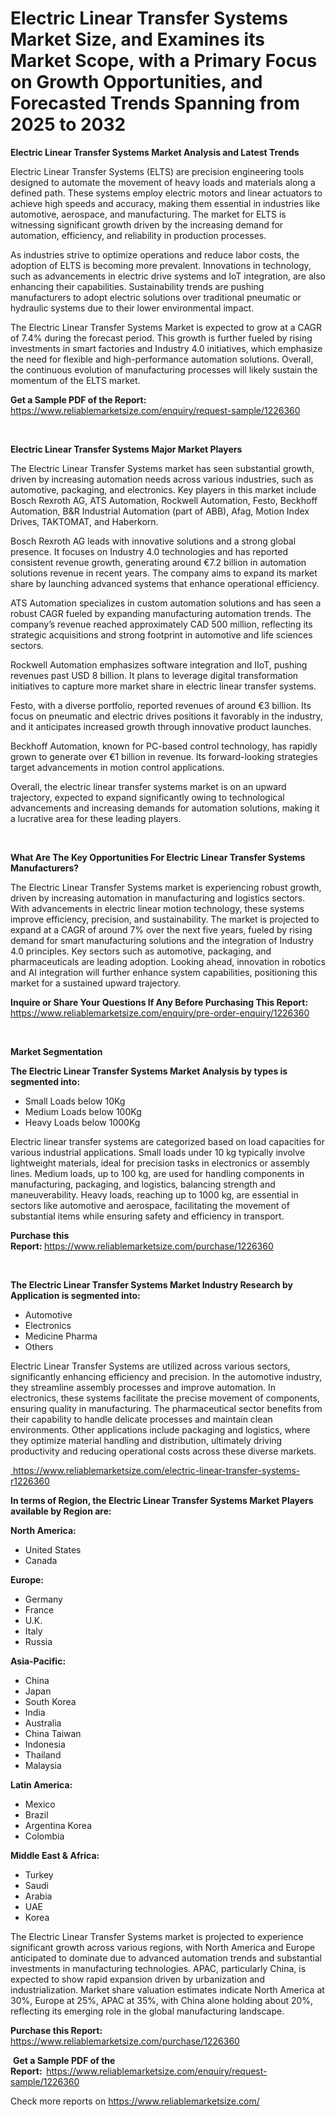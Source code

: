 <p><h1>Electric Linear Transfer Systems Market Size, and Examines its Market Scope, with a Primary Focus on Growth Opportunities, and Forecasted Trends Spanning from 2025 to 2032</h1></p><p><strong>Electric Linear Transfer Systems Market Analysis and Latest Trends</strong></p>
<p><p>Electric Linear Transfer Systems (ELTS) are precision engineering tools designed to automate the movement of heavy loads and materials along a defined path. These systems employ electric motors and linear actuators to achieve high speeds and accuracy, making them essential in industries like automotive, aerospace, and manufacturing. The market for ELTS is witnessing significant growth driven by the increasing demand for automation, efficiency, and reliability in production processes.</p><p>As industries strive to optimize operations and reduce labor costs, the adoption of ELTS is becoming more prevalent. Innovations in technology, such as advancements in electric drive systems and IoT integration, are also enhancing their capabilities. Sustainability trends are pushing manufacturers to adopt electric solutions over traditional pneumatic or hydraulic systems due to their lower environmental impact.</p><p>The Electric Linear Transfer Systems Market is expected to grow at a CAGR of 7.4% during the forecast period. This growth is further fueled by rising investments in smart factories and Industry 4.0 initiatives, which emphasize the need for flexible and high-performance automation solutions. Overall, the continuous evolution of manufacturing processes will likely sustain the momentum of the ELTS market.</p></p>
<p><strong>Get a Sample PDF of the Report:&nbsp;</strong> <a href="https://www.reliablemarketsize.com/enquiry/request-sample/1226360?utm_campaign=2457&utm_medium=2&utm_source=Github&utm_content=ia&utm_term=12042025&utm_id=electric-linear-transfer-systems">https://www.reliablemarketsize.com/enquiry/request-sample/1226360</a></p>
<p>&nbsp;</p>
<p><strong>Electric Linear Transfer Systems Major Market Players</strong></p>
<p><p>The Electric Linear Transfer Systems market has seen substantial growth, driven by increasing automation needs across various industries, such as automotive, packaging, and electronics. Key players in this market include Bosch Rexroth AG, ATS Automation, Rockwell Automation, Festo, Beckhoff Automation, B&R Industrial Automation (part of ABB), Afag, Motion Index Drives, TAKTOMAT, and Haberkorn.</p><p>Bosch Rexroth AG leads with innovative solutions and a strong global presence. It focuses on Industry 4.0 technologies and has reported consistent revenue growth, generating around €7.2 billion in automation solutions revenue in recent years. The company aims to expand its market share by launching advanced systems that enhance operational efficiency.</p><p>ATS Automation specializes in custom automation solutions and has seen a robust CAGR fueled by expanding manufacturing automation trends. The company’s revenue reached approximately CAD 500 million, reflecting its strategic acquisitions and strong footprint in automotive and life sciences sectors.</p><p>Rockwell Automation emphasizes software integration and IIoT, pushing revenues past USD 8 billion. It plans to leverage digital transformation initiatives to capture more market share in electric linear transfer systems.</p><p>Festo, with a diverse portfolio, reported revenues of around €3 billion. Its focus on pneumatic and electric drives positions it favorably in the industry, and it anticipates increased growth through innovative product launches.</p><p>Beckhoff Automation, known for PC-based control technology, has rapidly grown to generate over €1 billion in revenue. Its forward-looking strategies target advancements in motion control applications.</p><p>Overall, the electric linear transfer systems market is on an upward trajectory, expected to expand significantly owing to technological advancements and increasing demands for automation solutions, making it a lucrative area for these leading players.</p></p>
<p>&nbsp;</p>
<p><strong>What Are The Key Opportunities For Electric Linear Transfer Systems Manufacturers?</strong></p>
<p><p>The Electric Linear Transfer Systems market is experiencing robust growth, driven by increasing automation in manufacturing and logistics sectors. With advancements in electric linear motion technology, these systems improve efficiency, precision, and sustainability. The market is projected to expand at a CAGR of around 7% over the next five years, fueled by rising demand for smart manufacturing solutions and the integration of Industry 4.0 principles. Key sectors such as automotive, packaging, and pharmaceuticals are leading adoption. Looking ahead, innovation in robotics and AI integration will further enhance system capabilities, positioning this market for a sustained upward trajectory.</p></p>
<p><strong>Inquire or Share Your Questions If Any Before Purchasing This Report:</strong> <a href="https://www.reliablemarketsize.com/enquiry/pre-order-enquiry/1226360?utm_campaign=2457&utm_medium=2&utm_source=Github&utm_content=ia&utm_term=12042025&utm_id=electric-linear-transfer-systems">https://www.reliablemarketsize.com/enquiry/pre-order-enquiry/1226360</a></p>
<p>&nbsp;</p>
<p><strong>Market Segmentation</strong></p>
<p><strong>The Electric Linear Transfer Systems Market Analysis by types is segmented into:</strong></p>
<p><ul><li>Small Loads below 10Kg</li><li>Medium Loads below 100Kg</li><li>Heavy Loads below 1000Kg</li></ul></p>
<p><p>Electric linear transfer systems are categorized based on load capacities for various industrial applications. Small loads under 10 kg typically involve lightweight materials, ideal for precision tasks in electronics or assembly lines. Medium loads, up to 100 kg, are used for handling components in manufacturing, packaging, and logistics, balancing strength and maneuverability. Heavy loads, reaching up to 1000 kg, are essential in sectors like automotive and aerospace, facilitating the movement of substantial items while ensuring safety and efficiency in transport.</p></p>
<p><strong>Purchase this Report:&nbsp;</strong><a href="https://www.reliablemarketsize.com/purchase/1226360?utm_campaign=2457&utm_medium=2&utm_source=Github&utm_content=ia&utm_term=12042025&utm_id=electric-linear-transfer-systems">https://www.reliablemarketsize.com/purchase/1226360</a></p>
<p>&nbsp;</p>
<p><strong>The Electric Linear Transfer Systems Market Industry Research by Application is segmented into:</strong></p>
<p><ul><li>Automotive</li><li>Electronics</li><li>Medicine Pharma</li><li>Others</li></ul></p>
<p><p>Electric Linear Transfer Systems are utilized across various sectors, significantly enhancing efficiency and precision. In the automotive industry, they streamline assembly processes and improve automation. In electronics, these systems facilitate the precise movement of components, ensuring quality in manufacturing. The pharmaceutical sector benefits from their capability to handle delicate processes and maintain clean environments. Other applications include packaging and logistics, where they optimize material handling and distribution, ultimately driving productivity and reducing operational costs across these diverse markets.</p></p>
<p><a href="https://www.reliablemarketsize.com/electric-linear-transfer-systems-r1226360?utm_campaign=2457&utm_medium=2&utm_source=Github&utm_content=ia&utm_term=12042025&utm_id=electric-linear-transfer-systems">&nbsp;https://www.reliablemarketsize.com/electric-linear-transfer-systems-r1226360</a></p>
<p><strong>In terms of Region, the Electric Linear Transfer Systems Market Players available by Region are:</strong></p>
<p>
    <p> <strong> North America: </strong>
        <ul>
            <li>United States</li>
            <li>Canada</li>
        </ul>
        </p> 
    <p> <strong> Europe: </strong>
        <ul>
            <li>Germany</li>
            <li>France</li>
            <li>U.K.</li>
            <li>Italy</li>
            <li>Russia</li>
        </ul>
        </p> 
    <p> <strong> Asia-Pacific: </strong>
        <ul>
            <li>China</li>
            <li>Japan</li>
            <li>South Korea</li>
            <li>India</li>
            <li>Australia</li>
            <li>China Taiwan</li>
            <li>Indonesia</li>
            <li>Thailand</li>
            <li>Malaysia</li>
        </ul>
        </p> 
    <p> <strong> Latin America: </strong>
        <ul>
            <li>Mexico</li>
            <li>Brazil</li>
            <li>Argentina Korea</li>
            <li>Colombia</li>
        </ul>
        </p> 
    <p> <strong> Middle East & Africa: </strong>
        <ul>
            <li>Turkey</li>
            <li>Saudi</li>
            <li>Arabia</li>
            <li>UAE</li>
            <li>Korea</li>
        </ul>
    </p>
    </p>
<p><p>The Electric Linear Transfer Systems market is projected to experience significant growth across various regions, with North America and Europe anticipated to dominate due to advanced automation trends and substantial investments in manufacturing technologies. APAC, particularly China, is expected to show rapid expansion driven by urbanization and industrialization. Market share valuation estimates indicate North America at 30%, Europe at 25%, APAC at 35%, with China alone holding about 20%, reflecting its emerging role in the global manufacturing landscape.</p></p>
<p><strong>Purchase this Report: </strong><a href="https://www.reliablemarketsize.com/purchase/1226360?utm_campaign=2457&utm_medium=2&utm_source=Github&utm_content=ia&utm_term=12042025&utm_id=electric-linear-transfer-systems">https://www.reliablemarketsize.com/purchase/1226360</a></p>
<p>&nbsp;<strong>Get a Sample PDF of the Report:&nbsp;&nbsp;</strong><a href="https://www.reliablemarketsize.com/enquiry/request-sample/1226360?utm_campaign=2457&utm_medium=2&utm_source=Github&utm_content=ia&utm_term=12042025&utm_id=electric-linear-transfer-systems">https://www.reliablemarketsize.com/enquiry/request-sample/1226360</a></p>
<p><strong></strong></p>
<p>Check more reports on <a href="https://www.reliablemarketsize.com/?utm_campaign=2457&utm_medium=2&utm_source=Github&utm_content=ia&utm_term=12042025&utm_id=electric-linear-transfer-systems">https://www.reliablemarketsize.com/</a></p>